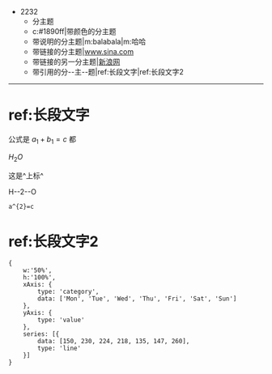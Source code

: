 - 2232
	- 分主题
	- c:#1890ff|带颜色的分主题
	- 带说明的分主题|m:balabala|m:哈哈
	- 带链接的分主题|www.sina.com
	- 带链接的另一分主题|[新浪网](www.sina.com)
	- 带引用的分--主--题|ref:长段文字|ref:长段文字2

***
# ref:长段文字

公式是 $a_{1}+b_{1}=c$ 都

$H_{2}O$  

这是^上标^

H--2--O

```latex
a^{2}=c
```

# ref:长段文字2
```echart
{
	w:'50%',
	h:'100%',
    xAxis: {
        type: 'category',
        data: ['Mon', 'Tue', 'Wed', 'Thu', 'Fri', 'Sat', 'Sun']
    },
    yAxis: {
        type: 'value'
    },
    series: [{
        data: [150, 230, 224, 218, 135, 147, 260],
        type: 'line'
    }]
}
```